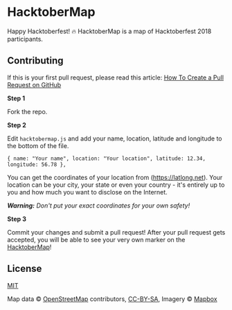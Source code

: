 HacktoberMap
============

Happy Hacktoberfest! :fire: HacktoberMap is a map of Hacktoberfest 2018 participants.

## Contributing

If this is your first pull request, please read this article: [How To Create a Pull Request on GitHub](https://www.digitalocean.com/community/tutorials/how-to-create-a-pull-request-on-github)

**Step 1**

Fork the repo.

**Step 2**

Edit `hacktobermap.js` and add your name, location, latitude and longitude to the bottom of the file.

```
{ name: "Your name", location: "Your location", latitude: 12.34, longitude: 56.78 },
```

You can get the coordinates of your location from (https://latlong.net). Your location can be your city, your state or even your country - it's entirely up to you and how much you want to disclose on the Internet.

***Warning:** Don't put your exact coordinates for your own safety!*

**Step 3**

Commit your changes and submit a pull request! After your pull request gets accepted, you will be able to see your very own marker on the [HacktoberMap](https://abhijitparida.github.io/hacktobermap/)!

## License

[MIT](LICENSE)

Map data © [OpenStreetMap](https://www.openstreetmap.org/) contributors, [CC-BY-SA](https://creativecommons.org/licenses/by-sa/2.0/), Imagery © [Mapbox](https://www.mapbox.com/)

